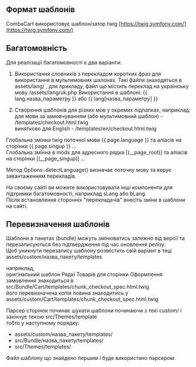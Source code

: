 ## Формат шаблонів ##  

CombaCart використовує шаблонізатор twig [https://twig.symfony.com/](https://twig.symfony.com/)


## Багатомовність ##

Для реалізації багатомовності є два варіанти:  
1. Використання словників з перекладом коротких фраз для використання в мультимовних шалонах.
   Такі файли знаходяться в assets/lang/ , для прикладу, файл що містить переклад на українську мову /assets/lang/uk.php
   Використання в шаблоні: {{ lang.назва_параметру }} або {{ lang[назва_параметру] }}  
  
2. Створення шаблонів для різних мов у окремих підпапках, наприклад:  
   для мови за замовчуванням (або мультимовний шаблон) - /templates/checkout.html.twig  
   винятково для English - /templates/en/checkout.html.twig  

Глобальна змінна twig поточної мови {{ page.language }} та аліасів на сторінки {{ page.singup }} ...  
Глобальна змінна в modx для адресного рядка [(__page_root)]  та аліасів на сторінки [(__page_singup)] ...  

Метод Options::detectLanguage() визначає поточну мову та керує завантаженням перекладів.

На своєму сайті ви можете використовувати інші компоненти для підтримки багатомовності, наприклад sLang або bLang.  
Після встановлення сторонніх "перекладачів" внесіть зміни в шаблони на сайті.

## Перевизначення шаблонів ##  

Шаблони в пакетах (bundle) можуть змінюватись залежно від версії та перезаписуються без підтвердження під час оновлення релізу.  
Щоб уникнути перезапису шаблону розмістить свій варіант в теці assets/custom/назва_пакету/templates  

наприклад,  
оригінальний шаблон Рядкі Товарів для сторінки Оформлення замовлення знаходиться в src/Bundle/Cart/templates/chunk_checkout_spec.html.twig  
його перевизначена копія повина знаходитись у assets/custom/Cart/templates/chunk_checkout_spec.html.twig  

Парсер сторінок починає шукати шаблони починаючи з текі custom/ і закінчує текою src/Themes/template  
тобто у наступному порядку:
- assets/custom/назва_пакету/templates/  
- src/Bundle/назва_пакету/templates/  
- src/Themes/templates/  

Файл шаблону що знайдено першим і буде використано парсером.

